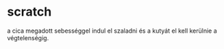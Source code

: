 # scratch
a cica megadott sebességgel indul el szaladni és a kutyát el kell kerülnie a végtelenségig.
